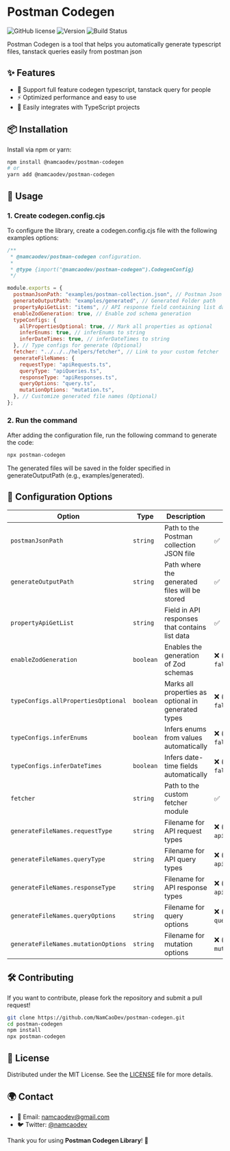 # Postman Codegen

![GitHub license](https://img.shields.io/badge/license-MIT-green.svg)
![Version](https://img.shields.io/npm/v/@namcaodev/postman-codegen)
![Build Status](https://img.shields.io/github/actions/workflow/status/namcaodev1/@namcaodev/postman-codegen/ci.yml)

Postman Codegen is a tool that helps you automatically generate typescript files, tanstack queries easily from postman json

## ✨ Features

- 📌 Support full feature codegen typescript, tanstack query for people
- ⚡ Optimized performance and easy to use
- 🔧 Easily integrates with TypeScript projects

## 📦 Installation

Install via npm or yarn:

```sh
npm install @namcaodev/postman-codegen
# or
yarn add @namcaodev/postman-codegen
```

## 🚀 Usage

### 1. Create codegen.config.cjs

To configure the library, create a codegen.config.cjs file with the following examples options:

```js
/**
 * @namcaodev/postman-codegen configuration.
 *
 * @type {import("@namcaodev/postman-codegen").CodegenConfig}
 */

module.exports = {
  postmanJsonPath: "examples/postman-collection.json", // Postman Json Path
  generateOutputPath: "examples/generated", // Generated Folder path
  propertyApiGetList: "items", // API response field containing list data
  enableZodGeneration: true, // Enable zod schema generation
  typeConfigs: {
    allPropertiesOptional: true, // Mark all properties as optional
    inferEnums: true, // inferEnums to string
    inferDateTimes: true, // inferDateTimes to string
  }, // Type configs for generate (Optional)
  fetcher: "../../../helpers/fetcher", // Link to your custom fetcher
  generateFileNames: {
    requestType: "apiRequests.ts",
    queryType: "apiQueries.ts",
    responseType: "apiResponses.ts",
    queryOptions: "query.ts",
    mutationOptions: "mutation.ts",
  }, // Customize generated file names (Optional)
};
```

### 2. Run the command

After adding the configuration file, run the following command to generate the code:

```sh
npx postman-codegen
```

The generated files will be saved in the folder specified in generateOutputPath (e.g., examples/generated).

## 🔧 Configuration Options

| Option | Type | Description | Required |
|--------|------|-------------|----------|
| `postmanJsonPath` | `string` | Path to the Postman collection JSON file | ✅ |
| `generateOutputPath` | `string` | Path where the generated files will be stored | ✅ |
| `propertyApiGetList` | `string` | Field in API responses that contains list data | ✅ |
| `enableZodGeneration` | `boolean` | Enables the generation of Zod schemas | ❌ (default: `false`) |
| `typeConfigs.allPropertiesOptional` | `boolean` | Marks all properties as optional in generated types | ❌ (default: `false`) |
| `typeConfigs.inferEnums` | `boolean` | Infers enums from values automatically | ❌ (default: `false`) |
| `typeConfigs.inferDateTimes` | `boolean` | Infers date-time fields automatically | ❌ (default: `false`) |
| `fetcher` | `string` | Path to the custom fetcher module | ✅ |
| `generateFileNames.requestType` | `string` | Filename for API request types | ❌ (default: `apiRequests.ts`) |
| `generateFileNames.queryType` | `string` | Filename for API query types | ❌ (default: `apiQueries.ts`) |
| `generateFileNames.responseType` | `string` | Filename for API response types | ❌ (default: `apiResponses.ts`) |
| `generateFileNames.queryOptions` | `string` | Filename for query options | ❌ (default: `query.ts`) |
| `generateFileNames.mutationOptions` | `string` | Filename for mutation options | ❌ (default: `mutation.ts`) |

## 🛠 Contributing

If you want to contribute, please fork the repository and submit a pull request!

```sh
git clone https://github.com/NamCaoDev/postman-codegen.git
cd postman-codegen
npm install
npx postman-codegen
```

## 📜 License

Distributed under the MIT License. See the [LICENSE](./LICENSE) file for more details.

## 🌍 Contact

- 📧 Email: namcaodev@gmail.com
- 🐦 Twitter: [@namcaodev](https://twitter.com/namcaodev)

Thank you for using **Postman Codegen Library**! 🚀






